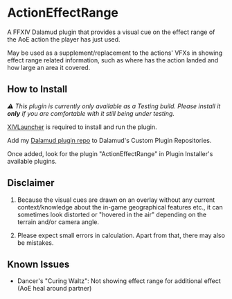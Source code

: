 # ActionEffectRange

A FFXIV Dalamud plugin that provides a visual cue on the effect range of the AoE action the player has just used.

May be used as a supplement/replacement to the actions' VFXs in showing effect range related information, 
such as where has the action landed and how large an area it covered.


## How to Install

_:warning: This plugin is currently only available as a Testing build._
_Please install it **only** if you are comfortable with it still being under testing._

[XIVLauncher](https://github.com/goatcorp/FFXIVQuickLauncher) is required to install and run the plugin.

Add my [Dalamud plugin repo](https://github.com/yomishino/MyDalamudPlugins) to Dalamud's Custom Plugin Repositories.

Once added, look for the plugin "ActionEffectRange" in Plugin Installer's available plugins.


## Disclaimer

1. Because the visual cues are drawn on an overlay without any current context/knowledge about the in-game geographical features etc.,
   it can sometimes look distorted or "hovered in the air" depending on the terrain and/or camera angle.

2. Please expect small errors in calculation. Apart from that, there may also be mistakes. 


## Known Issues

- Dancer's "Curing Waltz": Not showing effect range for additional effect (AoE heal around partner)


